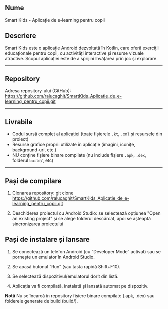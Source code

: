 ## Nume

Smart Kids - Aplicație de e-learning pentru copii

## Descriere

Smart Kids este o aplicație Android dezvoltată în Kotlin, care oferă exerciții educaționale pentru copii, cu activități interactive și resurse vizuale atractive. Scopul aplicației este de a sprijini învățarea prin joc și explorare.

---

## Repository

Adresa repository-ului (GitHub):  
https://github.com/ralucaghit/SmartKids_Aplicatie_de_e-learning_pentru_copii.git

---

## Livrabile

- Codul sursă complet al aplicației (toate fișierele `.kt`, `.xml` și resursele din proiect)
- Resurse grafice proprii utilizate în aplicație (imagini, iconițe, background-uri, etc.)
- NU conține fișiere binare compilate (nu include fișiere `.apk`, `.dex`, folderul `build/`, etc)

---

## Pași de compilare

1. Clonarea repository:
   git clone https://github.com/ralucaghit/SmartKids_Aplicatie_de_e-learning_pentru_copii.git

2. Deschiderea proiectul cu Android Studio: se selectează opțiunea "Open an existing project" și se alege folderul descărcat, apoi se așteaptă sincronizarea proiectului

## Pași de instalare și lansare

1. Se conectează un telefon Android (cu “Developer Mode” activat) sau se pornește un emulator în Android Studio.

2. Se apasă butonul “Run” (sau tasta rapidă Shift+F10).

3. Se selectează dispozitivul/emulatorul dorit din listă.

4. Aplicația va fi compilată, instalată și lansată automat pe dispozitiv.

**Notă**
Nu se încarcă în repository fișiere binare compilate (.apk, .dex) sau folderele generate de build (build/).
